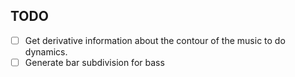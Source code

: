 ## TODO
- [ ] Get derivative information about the contour of the music to do dynamics.
- [ ] Generate bar subdivision for bass